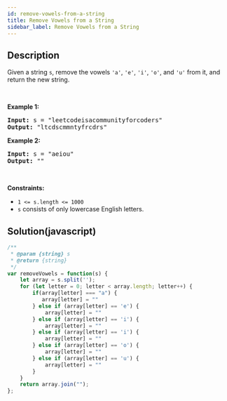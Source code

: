 ```yaml
---
id: remove-vowels-from-a-string
title: Remove Vowels from a String
sidebar_label: Remove Vowels from a String
---
```

## Description
<div class="description">
<p>Given a string <code>s</code>, remove the vowels <code>&#39;a&#39;</code>, <code>&#39;e&#39;</code>, <code>&#39;i&#39;</code>, <code>&#39;o&#39;</code>, and <code>&#39;u&#39;</code> from it, and return the new string.</p>

<p>&nbsp;</p>
<p><strong>Example 1:</strong></p>

<pre>
<strong>Input:</strong> s = &quot;leetcodeisacommunityforcoders&quot;
<strong>Output:</strong> &quot;ltcdscmmntyfrcdrs&quot;
</pre>

<p><strong>Example 2:</strong></p>

<pre>
<strong>Input:</strong> s = &quot;aeiou&quot;
<strong>Output:</strong> &quot;&quot;
</pre>

<p>&nbsp;</p>
<p><strong>Constraints:</strong></p>

<ul>
	<li><code>1 &lt;= s.length &lt;= 1000</code></li>
	<li><code>s</code> consists of only lowercase English letters.</li>
</ul>

</div>

## Solution(javascript)
```javascript
/**
 * @param {string} s
 * @return {string}
 */
var removeVowels = function(s) {
    let array = s.split('');
    for (let letter = 0; letter < array.length; letter++) {
        if(array[letter] === "a") {
           array[letter] = ""
        } else if (array[letter] == 'e') {
            array[letter] = ""
        } else if (array[letter] == 'i') {
            array[letter] = ""
        } else if (array[letter] == 'i') {
            array[letter] = ""
        } else if (array[letter] == 'o') {
            array[letter] = ""
        } else if (array[letter] == 'u') {
            array[letter] = ""
        }
    }
    return array.join("");
};
```
